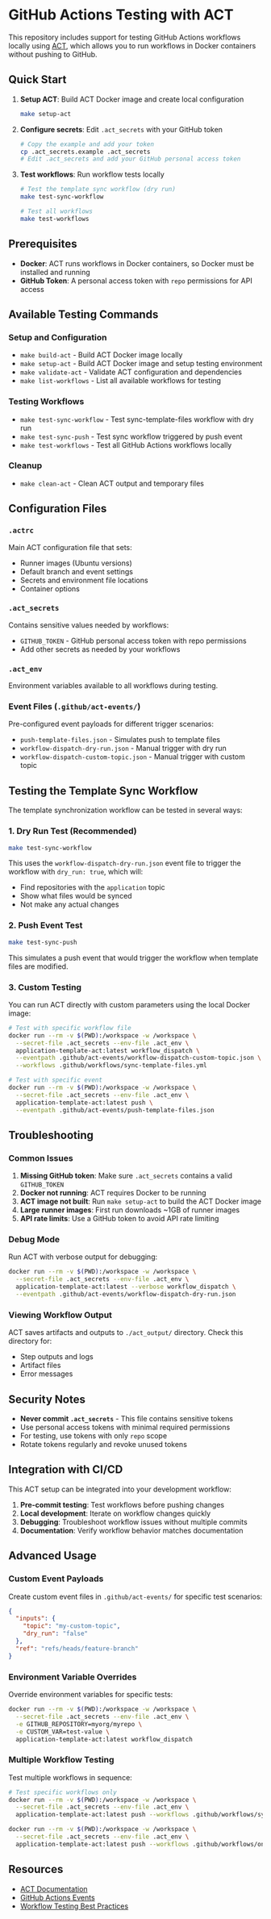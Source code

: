 # GitHub Actions Testing with ACT

This repository includes support for testing GitHub Actions workflows locally using [ACT](https://github.com/nektos/act), which allows you to run workflows in Docker containers without pushing to GitHub.

## Quick Start

1. **Setup ACT**: Build ACT Docker image and create local configuration
   ```bash
   make setup-act
   ```

2. **Configure secrets**: Edit `.act_secrets` with your GitHub token
   ```bash
   # Copy the example and add your token
   cp .act_secrets.example .act_secrets
   # Edit .act_secrets and add your GitHub personal access token
   ```

3. **Test workflows**: Run workflow tests locally
   ```bash
   # Test the template sync workflow (dry run)
   make test-sync-workflow
   
   # Test all workflows
   make test-workflows
   ```

## Prerequisites

- **Docker**: ACT runs workflows in Docker containers, so Docker must be installed and running
- **GitHub Token**: A personal access token with `repo` permissions for API access

## Available Testing Commands

### Setup and Configuration
- `make build-act` - Build ACT Docker image locally
- `make setup-act` - Build ACT Docker image and setup testing environment
- `make validate-act` - Validate ACT configuration and dependencies
- `make list-workflows` - List all available workflows for testing

### Testing Workflows
- `make test-sync-workflow` - Test sync-template-files workflow with dry run
- `make test-sync-push` - Test sync workflow triggered by push event
- `make test-workflows` - Test all GitHub Actions workflows locally

### Cleanup
- `make clean-act` - Clean ACT output and temporary files

## Configuration Files

### `.actrc`
Main ACT configuration file that sets:
- Runner images (Ubuntu versions)
- Default branch and event settings
- Secrets and environment file locations
- Container options

### `.act_secrets`
Contains sensitive values needed by workflows:
- `GITHUB_TOKEN` - GitHub personal access token with repo permissions
- Add other secrets as needed by your workflows

### `.act_env`
Environment variables available to all workflows during testing.

### Event Files (`.github/act-events/`)
Pre-configured event payloads for different trigger scenarios:
- `push-template-files.json` - Simulates push to template files
- `workflow-dispatch-dry-run.json` - Manual trigger with dry run
- `workflow-dispatch-custom-topic.json` - Manual trigger with custom topic

## Testing the Template Sync Workflow

The template synchronization workflow can be tested in several ways:

### 1. Dry Run Test (Recommended)
```bash
make test-sync-workflow
```
This uses the `workflow-dispatch-dry-run.json` event file to trigger the workflow with `dry_run: true`, which will:
- Find repositories with the `application` topic
- Show what files would be synced
- Not make any actual changes

### 2. Push Event Test
```bash
make test-sync-push
```
This simulates a push event that would trigger the workflow when template files are modified.

### 3. Custom Testing
You can run ACT directly with custom parameters using the local Docker image:
```bash
# Test with specific workflow file
docker run --rm -v $(PWD):/workspace -w /workspace \
  --secret-file .act_secrets --env-file .act_env \
  application-template-act:latest workflow_dispatch \
  --eventpath .github/act-events/workflow-dispatch-custom-topic.json \
  --workflows .github/workflows/sync-template-files.yml

# Test with specific event
docker run --rm -v $(PWD):/workspace -w /workspace \
  --secret-file .act_secrets --env-file .act_env \
  application-template-act:latest push \
  --eventpath .github/act-events/push-template-files.json
```

## Troubleshooting

### Common Issues

1. **Missing GitHub token**: Make sure `.act_secrets` contains a valid `GITHUB_TOKEN`
2. **Docker not running**: ACT requires Docker to be running  
3. **ACT image not built**: Run `make setup-act` to build the ACT Docker image
4. **Large runner images**: First run downloads ~1GB of runner images
5. **API rate limits**: Use a GitHub token to avoid API rate limiting

### Debug Mode
Run ACT with verbose output for debugging:
```bash
docker run --rm -v $(PWD):/workspace -w /workspace \
  --secret-file .act_secrets --env-file .act_env \
  application-template-act:latest --verbose workflow_dispatch \
  --eventpath .github/act-events/workflow-dispatch-dry-run.json
```

### Viewing Workflow Output
ACT saves artifacts and outputs to `./act_output/` directory. Check this directory for:
- Step outputs and logs
- Artifact files
- Error messages

## Security Notes

- **Never commit `.act_secrets`** - This file contains sensitive tokens
- Use personal access tokens with minimal required permissions
- For testing, use tokens with only `repo` scope
- Rotate tokens regularly and revoke unused tokens

## Integration with CI/CD

This ACT setup can be integrated into your development workflow:

1. **Pre-commit testing**: Test workflows before pushing changes
2. **Local development**: Iterate on workflow changes quickly
3. **Debugging**: Troubleshoot workflow issues without multiple commits
4. **Documentation**: Verify workflow behavior matches documentation

## Advanced Usage

### Custom Event Payloads
Create custom event files in `.github/act-events/` for specific test scenarios:

```json
{
  "inputs": {
    "topic": "my-custom-topic",
    "dry_run": "false"
  },
  "ref": "refs/heads/feature-branch"
}
```

### Environment Variable Overrides
Override environment variables for specific tests:
```bash
docker run --rm -v $(PWD):/workspace -w /workspace \
  --secret-file .act_secrets --env-file .act_env \
  -e GITHUB_REPOSITORY=myorg/myrepo \
  -e CUSTOM_VAR=test-value \
  application-template-act:latest workflow_dispatch
```

### Multiple Workflow Testing
Test multiple workflows in sequence:
```bash
# Test specific workflows only
docker run --rm -v $(PWD):/workspace -w /workspace \
  --secret-file .act_secrets --env-file .act_env \
  application-template-act:latest push --workflows .github/workflows/sync-template-files.yml

docker run --rm -v $(PWD):/workspace -w /workspace \
  --secret-file .act_secrets --env-file .act_env \
  application-template-act:latest push --workflows .github/workflows/on_docs_change.yml
```

## Resources

- [ACT Documentation](https://github.com/nektos/act)
- [GitHub Actions Events](https://docs.github.com/en/actions/using-workflows/events-that-trigger-workflows)
- [Workflow Testing Best Practices](https://docs.github.com/en/actions/automating-builds-and-tests/about-continuous-integration)